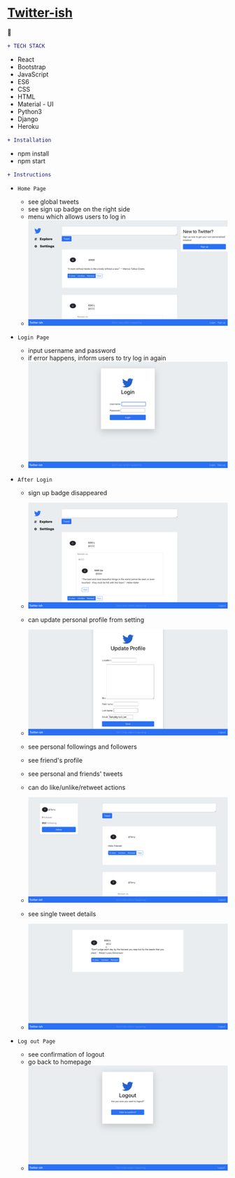 # [Twitter-ish](https://my-twitter-ish.herokuapp.com/) 
:link:
```diff
+ TECH STACK
```
* React
* Bootstrap
* JavaScript
* ES6
* CSS
* HTML
* Material - UI
* Python3
* Django
* Heroku

```diff
+ Installation
```
* npm install
* npm start

```diff
+ Instructions
```

- ```Home Page ```
  - see global tweets
  - see sign up badge on the right side
  - menu which allows users to log in
  - ![GitHub Logo](/images/0.png)
  
- ```Login Page ```
  - input username and password
  - if error happens, inform users to try log in again
  - ![GitHub Logo](/images/1.png)
  
- ```After Login```
  - sign up badge disappeared
  - ![GitHub Logo](/images/2.png)
  - can update personal profile from setting
  - ![GitHub Logo](/images/5.png)

  - see personal followings and followers
  - see friend's profile
  - see personal and friends' tweets
  - can do like/unlike/retweet actions
  - ![GitHub Logo](/images/4.png)
 
  - see single tweet details
  - ![GitHub Logo](/images/3.png)
 
  
- ```Log out Page ```
  - see confirmation of logout
  - go back to homepage
  - ![GitHub Logo](/images/6.png)
